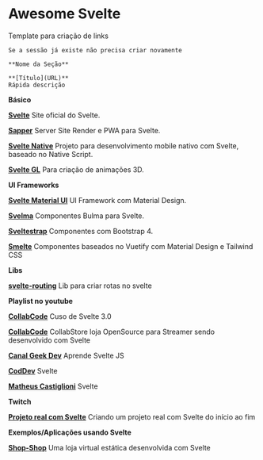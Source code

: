 # Awesome Svelte

Template para criação de links
```
Se a sessão já existe não precisa criar novamente

**Nome da Seção**  

**[Título](URL)**
Rápida descrição

```

**Básico**

**[Svelte](https://svelte.dev/)**
Site oficial do Svelte.

**[Sapper](https://sapper.svelte.dev/)**
Server Site Render e PWA para Svelte.

**[Svelte Native](https://svelte-native.technology/)**
Projeto para desenvolvimento mobile nativo com Svelte, baseado no Native Script.

**[Svelte GL](https://github.com/sveltejs/gl)**
Para criação de animações 3D.

**UI Frameworks**

**[Svelte Material UI](https://sveltematerialui.com/)**
UI Framework com Material Design. 

**[Svelma](https://c0bra.github.io/svelma/)**
Componentes Bulma para Svelte.

**[Sveltestrap](https://bestguy.github.io/sveltestrap/?path=/story/introduction--get-started)**
Componentes com Bootstrap 4.

**[Smelte](https://smelte.netlify.com/)**
Componentes baseados no Vuetify com Material Design e Tailwind CSS

**Libs**  

**[svelte-routing](https://github.com/EmilTholin/svelte-routing)**
Lib para criar rotas no svelte 

**Playlist no youtube**

**[CollabCode](https://www.youtube.com/watch?v=eo1WORTocIk&list=PLirko8T4cEmwGjG12nN15M_LYDBoMsZIm)**
Cuso de Svelte 3.0

**[CollabCode](https://www.youtube.com/watch?v=bqYXroqUxlA&list=PLirko8T4cEmwhs9Mu5z5Ih_BZDNdh-SI0)**
CollabStore loja OpenSource para Streamer sendo desenvolvido com Svelte


**[Canal Geek Dev](https://www.youtube.com/playlist?list=PL8fIRnD1uUSmU16gpVMEfJ_kjobR201vk)**
Aprende Svelte JS

**[CodDev](https://www.youtube.com/playlist?list=PLhW5jRUibMHU7p6LgBId1VlfWRAC_Fud8)**
Svelte

**[Matheus Castiglioni](https://www.youtube.com/watch?v=e9MUb5-_Nno&list=PLt28SuGsHXH3PN2Tgs8oY4fH5tM7hRUfo&index=1)**
Svelte

**Twitch**  

**[Projeto real com Svelte](twitch.tv/marcobrunobr)**
Criando um projeto real com Svelte do início ao fim

**Exemplos/Aplicações usando Svelte**

**[Shop-Shop](https://github.com/paiva-thiago/shop-shop/)**
Uma loja virtual estática desenvolvida com Svelte



